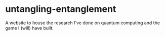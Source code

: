 # untangling-entanglement
A website to house the research I've done on quantum computing and the game I (will) have built.
